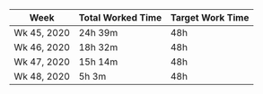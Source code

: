 | Week | Total Worked Time | Target Work Time |
|------|-------------------|------------------|
| Wk 45, 2020 | 24h 39m | 48h |
| Wk 46, 2020 | 18h 32m | 48h |
| Wk 47, 2020 | 15h 14m | 48h |
| Wk 48, 2020 | 5h 3m | 48h |
